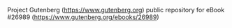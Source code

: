 Project Gutenberg (https://www.gutenberg.org) public repository for eBook #26989 (https://www.gutenberg.org/ebooks/26989)
